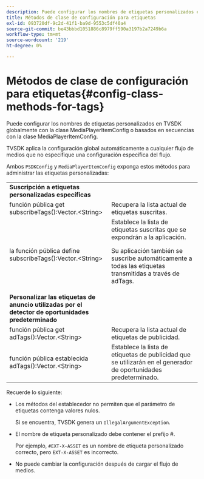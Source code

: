 ```yaml
---
description: Puede configurar los nombres de etiquetas personalizados en TVSDK globalmente con la clase MediaPlayerItemConfig o basados en secuencias con la clase MediaPlayerItemConfig.
title: Métodos de clase de configuración para etiquetas
exl-id: 093720df-9c2d-41f1-ba9d-9553c5df40a4
source-git-commit: be43bbbd1051886c8979ff590a3197b2a7249b6a
workflow-type: tm+mt
source-wordcount: '219'
ht-degree: 0%

---
```


# Métodos de clase de configuración para etiquetas{#config-class-methods-for-tags}

Puede configurar los nombres de etiquetas personalizados en TVSDK globalmente con la clase MediaPlayerItemConfig o basados en secuencias con la clase MediaPlayerItemConfig.

TVSDK aplica la configuración global automáticamente a cualquier flujo de medios que no especifique una configuración específica del flujo.

Ambos `PSDKConfig` y `MediaPlayerItemConfig` exponga estos métodos para administrar las etiquetas personalizadas:

<table id="table_B37A6C75270D47BC99258F2884AD6905"> 
 <tbody> 
  <tr> 
   <td colname="1"><b>Suscripción a etiquetas personalizadas específicas</b> </td> 
   <td colname="3"> </td>
  </tr> 
  <tr> 
   <td colname="col1"><span class="codeph"> función pública get subscribeTags():Vector.&lt;String&gt;</span> </td> 
   <td colname="col2"> Recupera la lista actual de etiquetas suscritas. </td> 
  </tr> 
  <tr> 
   <td colname="col1"><span class="codeph"> la función pública define subscribeTags():Vector.&lt;String&gt;</span> </td> 
   <td colname="col2">Establece la lista de etiquetas suscritas que se expondrán a la aplicación. <p>Su aplicación también se suscribe automáticamente a todas las etiquetas transmitidas a través de <span class="codeph"> adTags</span>. </p> </td> 
  </tr> 
  <tr> 
   <td colname="1"><b>Personalizar las etiquetas de anuncio utilizadas por el detector de oportunidades predeterminado </b> </td> 
   <td colname="3"> </td>
  </tr> 
  <tr> 
   <td colname="col1"><span class="codeph"> función pública get adTags():Vector.&lt;String&gt;</span> </td> 
   <td colname="col2"> Recupera la lista actual de etiquetas de publicidad. </td> 
  </tr> 
  <tr> 
   <td colname="col1"><span class="codeph"> función pública establecida adTags():Vector.&lt;String&gt;</span> </td> 
   <td colname="col2"> Establece la lista de etiquetas de publicidad que se utilizarán en el generador de oportunidades predeterminado. </td> 
  </tr> 
 </tbody> 
</table>

Recuerde lo siguiente:

* Los métodos del establecedor no permiten que el parámetro de etiquetas contenga valores nulos.

   Si se encuentra, TVSDK genera un `IllegalArgumentException`.
* El nombre de etiqueta personalizado debe contener el prefijo #.

   Por ejemplo, `#EXT-X-ASSET` es un nombre de etiqueta personalizado correcto, pero `EXT-X-ASSET` es incorrecto.
* No puede cambiar la configuración después de cargar el flujo de medios.
